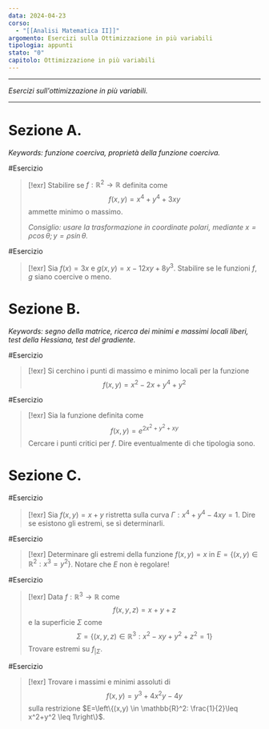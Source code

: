 ```yaml
---
data: 2024-04-23
corso:
  - "[[Analisi Matematica II]]"
argomento: Esercizi sulla Ottimizzazione in più variabili
tipologia: appunti
stato: "0"
capitolo: Ottimizzazione in più variabili
---
```

- - -
*Esercizi sull'ottimizzazione in più variabili.*
- - -
# Sezione A.
*Keywords: funzione coerciva, proprietà della funzione coerciva.*

#Esercizio 
> [!exr] 
> Stabilire se $f:\mathbb{R}^2 \longrightarrow \mathbb{R}$ definita come
> $$
> f(x,y)=x^4+y^4+3xy
> $$
> ammette minimo o massimo.
> 
> *Consiglio: usare la trasformazione in coordinate polari, mediante $x = \rho \cos \theta; y=\rho \sin \theta$.*

#Esercizio 
> [!exr] 
> Sia $f(x)=3x$ e $g(x,y)=x-12xy+8y^3$.
> Stabilire se le funzioni $f, g$ siano coercive o meno.

# Sezione B.
*Keywords: segno della matrice, ricerca dei minimi e massimi locali liberi, test della Hessiana, test del gradiente.*

#Esercizio 
> [!exr] 
> Si cerchino i punti di massimo e minimo locali per la funzione
> $$
> f(x,y)=x^2-2x+y^4+y^2
> $$

#Esercizio 
> [!exr] 
> Sia la funzione definita come
> $$
> f(x,y)=e^{2x^2+y^2+xy}
> $$
> Cercare i punti critici per $f$. Dire eventualmente di che tipologia sono.

# Sezione C.
#Esercizio 
> [!exr] 
> Sia $f(x,y)=x+y$ ristretta sulla curva $\Gamma:x^4+y^4-4xy=1$. Dire se esistono gli estremi, se sì determinarli.

#Esercizio 
> [!exr]
> Determinare gli estremi della funzione $f(x,y)=x$ in $E=\{(x,y) \in \mathbb{R}^2: x^3=y^2\}$. Notare che $E$ non è regolare!

#Esercizio 
> [!exr]
> Data $f:\mathbb{R}^3 \longrightarrow \mathbb{R}$ come
> $$
> f(x,y,z)=x+y+z
> $$
> e la superficie $\Sigma$ come
> $$
> \Sigma=\{(x,y,z) \in \mathbb{R}^3 : x^2-xy+y^2+z^2=1\}
> $$
> Trovare estremi su $f_{|\Sigma}$.

#Esercizio 
> [!exr]
> Trovare i massimi e minimi assoluti di
> $$
> f(x,y)=y^3+4x^2y-4y
> $$
> sulla restrizione $E=\left\{(x,y) \in \mathbb{R}^2: \frac{1}{2}\leq x^2+y^2 \leq 1\right\}$.

